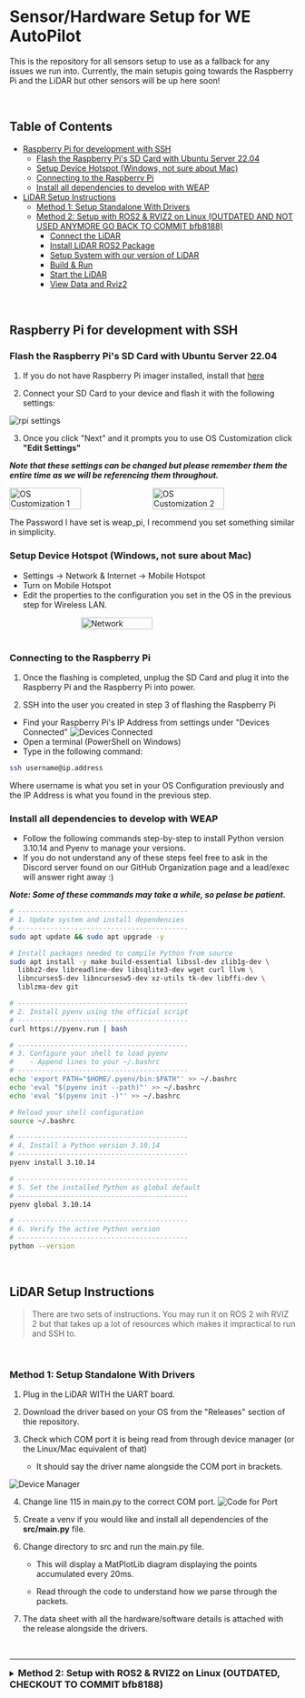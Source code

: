 # Sensor/Hardware Setup for WE AutoPilot
This is the repository for all sensors setup to use as a fallback for any issues we run into. Currently, the main setupis going towards the Raspberry Pi and the LiDAR but other sensors will be up here soon!

</br>

## Table of Contents
- [Raspberry Pi for development with SSH](#raspberry-pi-for-development-with-ssh)
  - [Flash the Raspberry Pi's SD Card with Ubuntu Server 22.04](#flash-the-raspberry-pis-sd-card-with-ubuntu-server-2204)
  - [Setup Device Hotspot (Windows, not sure about Mac)](#setup-device-hotspot-windows-not-sure-about-mac)
  - [Connecting to the Raspberry Pi](#connecting-to-the-raspberry-pi)
  - [Install all dependencies to develop with WEAP](#install-all-dependencies-to-develop-with-weap)
- [LiDAR Setup Instructions](#lidar-setup-instructions)
  - [Method 1: Setup Standalone With Drivers](#method-1-setup-standalone-with-drivers)
  - [Method 2: Setup with ROS2 & RVIZ2 on Linux (OUTDATED AND NOT USED ANYMORE GO BACK TO COMMIT bfb8188)](#method-2-setup-with-ros2--rviz2-on-linux)
    - [Connect the LiDAR](#connect-the-lidar)
    - [Install LiDAR ROS2 Package](#install-lidar-ros2-package)
    - [Setup System with our version of LiDAR](#setup-system-with-our-version-of-lidar)
    - [Build & Run](#build--run)
    - [Start the LiDAR](#start-the-lidar)
    - [View Data and Rviz2](#view-data-and-rviz2)

</br>

## Raspberry Pi for development with SSH

### Flash the Raspberry Pi's SD Card with Ubuntu Server 22.04

1. If you do not have Raspberry Pi imager installed, install that [here](https://www.raspberrypi.com/software/)

2. Connect your SD Card to your device and flash it with the following settings:

![rpi settings](assets/image.png)

3. Once you click "Next" and it prompts you to use OS Customization click **"Edit Settings"**

***Note that these settings can be changed but please remember them the entire time as we will be referencing them throughout.***

<div style="display: flex;">
    <img src="assets/image1.png" alt="OS Customization 1" style="width: 50%;">
    <img src="assets/image2.png" alt="OS Customization 2" style="width: 50%;">
</div>

The Password I have set is weap_pi, I recommend you set something similar in simplicity.


### Setup Device Hotspot (Windows, not sure about Mac)

- Settings -> Network & Internet -> Mobile Hotspot
- Turn on Mobile Hotspot
- Edit the properties to the configuration you set in the OS in the previous step for Wireless LAN.

<div style="display: flex; justify-content: center;">
    <img src="assets/image3.png" alt="Network" style="width: 50%;">
</div>

</br>

### Connecting to the Raspberry Pi

1. Once the flashing is completed, unplug the SD Card and plug it into the Raspberry Pi and the Raspberry Pi into power.

2. SSH into the user you created in step 3 of flashing the Raspberry Pi

- Find your Raspberry Pi's IP Address from settings under "Devices Connected"
![Devices Connected](assets/image4.png)
- Open a terminal (PowerShell on Windows)
- Type in the following command:

```bash
ssh username@ip.address
```
Where username is what you set in your OS Configuration previously and the IP Address is what you found in the previous step.

### Install all dependencies to develop with WEAP

- Follow the following commands step-by-step to install Python version 3.10.14 and Pyenv to manage your versions.
- If you do not understand any of these steps feel free to ask in the Discord server found on our GitHub Organization page and a lead/exec will answer right away :)

***Note: Some of these commands may take a while, so pelase be patient.***
```bash
# ------------------------------------------
# 1. Update system and install dependencies
# ------------------------------------------
sudo apt update && sudo apt upgrade -y

# Install packages needed to compile Python from source
sudo apt install -y make build-essential libssl-dev zlib1g-dev \
  libbz2-dev libreadline-dev libsqlite3-dev wget curl llvm \
  libncurses5-dev libncursesw5-dev xz-utils tk-dev libffi-dev \
  liblzma-dev git

# ------------------------------------------
# 2. Install pyenv using the official script
# ------------------------------------------
curl https://pyenv.run | bash

# ------------------------------------------
# 3. Configure your shell to load pyenv
#    - Append lines to your ~/.bashrc
# ------------------------------------------
echo 'export PATH="$HOME/.pyenv/bin:$PATH"' >> ~/.bashrc
echo 'eval "$(pyenv init --path)"' >> ~/.bashrc
echo 'eval "$(pyenv init -)"' >> ~/.bashrc

# Reload your shell configuration
source ~/.bashrc

# ------------------------------------------
# 4. Install a Python version 3.10.14
# ------------------------------------------
pyenv install 3.10.14

# ------------------------------------------
# 5. Set the installed Python as global default
# ------------------------------------------
pyenv global 3.10.14

# ------------------------------------------
# 6. Verify the active Python version
# ------------------------------------------
python --version
```

</br>

## LiDAR Setup Instructions
> There are two sets of instructions. You may run it on ROS 2 wih RVIZ 2 but that takes up a lot of resources which makes it impractical to run and SSH to. 

</br>

### Method 1: Setup Standalone With Drivers

1. Plug in the LiDAR WITH the UART board. 

2. Download the driver based on your OS from the "Releases" section of thie repository.

3. Check which COM port it is being read from through device manager (or the Linux/Mac equivalent of that)

    - It should say the driver name alongside the COM port in brackets.

![Device Manager](assets/image6.png)

4. Change line 115 in main.py to the correct COM port.
![Code for Port](assets/image5.png)

5. Create a venv if you would like and install all dependencies of the **src/main.py** file.

6. Change directory to src and run the main.py file.

    - This will display a MatPlotLib diagram displaying the points accumulated every 20ms.

    - Read through the code to understand how we parse through the packets.

7. The data sheet with all the hardware/software details is attached with the release alongside the drivers.

</br>

---

<details>
  <summary>
    <h3 style="display:inline; margin:0;">Method 2: Setup with ROS2 & RVIZ2 on Linux (OUTDATED, CHECKOUT TO COMMIT bfb8188)</h3>
  </summary>

#### Connect the LiDAR

- Make sure you have plugged in the LiDAR sensor to one of the USB ports on your Raspberry Pi (We will use USB0 for this example).

</br>

1. Install LiDAR ROS2 Package
```bash
cd ~

mkdir -p ldlidar_ros2_ws/src

cd ldlidar_ros2_ws/src

git clone  https://github.com/WE-Autopilot/Sensor_Setup.git .
```

2. Setup System with our version of LiDAR ***(For the year 2024- 2025 we are using the STL-19P LiDAR Sensor)***

    - Set the -x permission for the serial port device mounted by the radar in the system (for example, /dev/ttyUSB0)

```bash
cd ~/ldlidar_ros2_ws

sudo chmod 777 /dev/ttyUSB0
```

In actual use, the LiDAR can be set according to the actual mounted status of your system, you can use `ls -l /dev` command to view.

- Create launch file corresponding to the LiDAR Model

```bash
cd ~/ldlidar_ros2_ws/src/ldlidar_stl_ros2/launch/

sudo nano stl19p.launch.py

# Copy the code from the stl19p.launch.py file in the launch directory in this repository to the new file and exit & save.
```
- Create viewer file corresponding to the LiDAR Model

```bash
cd ~/ldlidar_ros2_ws/src/ldlidar_stl_ros2/launch/

sudo nano viewer_stl19p.launch.py

# Copy the code from the viewer_stl19p.launch.py file in the launch directory in this repository to the new file and exit & save.
```


3. Build & Run

- We build with colcon so we must install that first:

```bash
pip3 install -U colcon-common-extensions colcon-ros
```

```bash
cd ~/ldlidar_ros2_ws

colcon build
```

After the compilation is completed, you need to add the relevant files generated by the compilation to the environment variables, so that the ROS environment can recognize them. 

This command is to temporarily add environment variables to the terminal, which means that if you reopen a new terminal, you also need to re-execute the following command.

```bash
cd ~/ldlidar_ros2_ws

source install/setup.sh
```

In order to never need to execute the above command to add environment variables after reopening the terminal, you can do the following.

```bash
echo source ~/ldlidar_ros2_ws/install/setup.sh >> ~/.bashrc

source ~/.bashrc
```

#### Start the LiDAR


- Before you run the LiDAR you ened to install ROS 2

```py
# Install necessary tools
sudo apt update
sudo apt install -y curl gnupg lsb-release

# Add the ROS 2 apt repository key and repository
sudo curl -sSL https://raw.githubusercontent.com/ros/rosdistro/master/ros.key -o /usr/share/keyrings/ros-archive-keyring.gpg

echo "deb [arch=$(dpkg --print-architecture) signed-by=/usr/share/keyrings/ros-archive-keyring.gpg] http://packages.ros.org/ros2/ubuntu $(lsb_release -cs) main" | sudo tee /etc/apt/sources.list.d/ros2.list > /dev/null

# Update and install the base ROS 2 packages (May take a while)
sudo apt update
sudo apt install -y ros-humble-ros-base
sudo apt install ros-humble-rviz2
sudo apt install libogre-1.12-dev
```
```bash
# Automatically source in every new terminal, add the following line to your ~/.bashrc:

nano ~/.bashrc

echo "source /opt/ros/humble/setup.bash" >> ~/.bashrc
```


- Start stl19p lidar node:

Do `source ~/ldlidar_ros2_ws/install/setup.sh` first then either:

```bash
ros2 launch ldlidar_stl_ros2 stl19p.launch.py
```

- Start stl19p lidar node and show on the Rviz2:
```bash
ros2 launch ldlidar_stl_ros2 viewer_stl19p.launch.py
```

#### View Data and Rviz2

Open a new terminal for this AFTER you start the node.

- To view the node data:

```bash
ros2 topic list
ros2 topic echo /scan
```

</details>